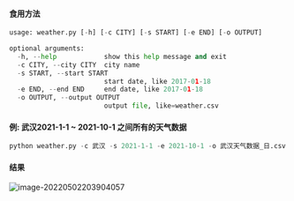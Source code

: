 #### 食用方法

```python
usage: weather.py [-h] [-c CITY] [-s START] [-e END] [-o OUTPUT]

optional arguments:
  -h, --help            show this help message and exit
  -c CITY, --city CITY  city name
  -s START, --start START
                        start date, like 2017-01-18
  -e END, --end END     end date, like 2017-01-18
  -o OUTPUT, --output OUTPUT
                        output file, like=weather.csv
```

#### 例: 武汉2021-1-1 ~ 2021-10-1 之间所有的天气数据

```python
python weather.py -c 武汉 -s 2021-1-1 -e 2021-10-1 -o 武汉天气数据_日.csv
```

#### 结果

![image-20220502203904057](D:\Code\2022\Github\Mush-Spider\weather\README.assets\image-20220502203904057.png)